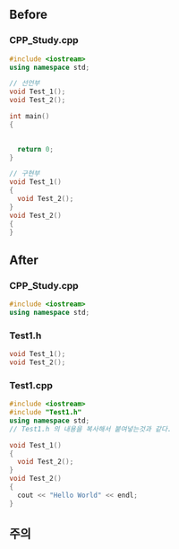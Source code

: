 ## Before
### CPP_Study.cpp
```C++
#include <iostream>
using namespace std;

// 선언부
void Test_1();
void Test_2();

int main()
{

  
  return 0;
}

// 구현부
void Test_1()
{
  void Test_2();
}
void Test_2()
{
}

```
## After
### CPP_Study.cpp
```C++
#include <iostream>
using namespace std;
```
### Test1.h
```C++
void Test_1();
void Test_2();
```
### Test1.cpp
```C++
#include <iostream>
#include "Test1.h"
using namespace std;
// Test1.h 의 내용을 복사해서 붙여넣는것과 같다.

void Test_1()
{
  void Test_2();
}
void Test_2()
{
  cout << "Hello World" << endl;
}
```
## 주의
```Text

```
